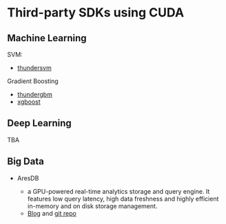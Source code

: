 # Third-party SDKs using CUDA



## Machine Learning



SVM:

* [thundersvm](https://github.com/Xtra-Computing/thundersvm)


Gradient Boosting

* [thundergbm](https://github.com/Xtra-Computing/thundergbm)
* [xgboost](https://github.com/dmlc/xgboost)


## Deep Learning

TBA


## Big Data


* AresDB
    
    * a GPU-powered real-time analytics storage and query engine. It features low query latency, high data freshness and highly efficient in-memory and on disk storage management. 
    * [Blog](https://eng.uber.com/aresdb) and [git repo](https://github.com/uber/aresdb)
    




